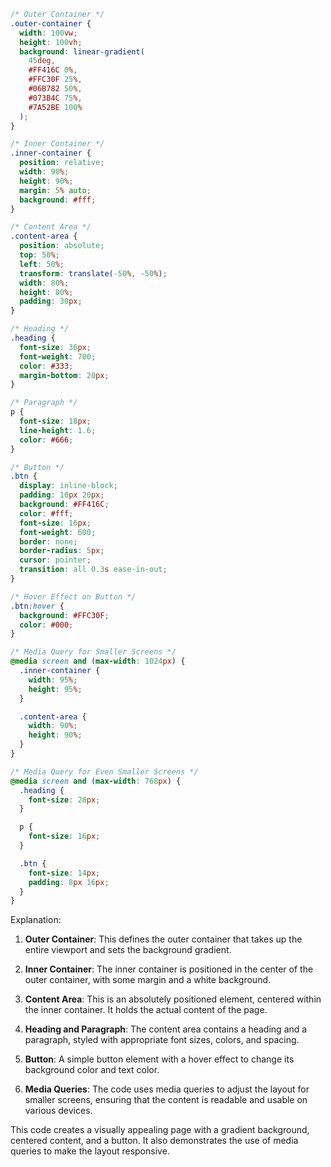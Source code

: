```css
/* Outer Container */
.outer-container {
  width: 100vw;
  height: 100vh;
  background: linear-gradient(
    45deg,
    #FF416C 0%,
    #FFC30F 25%,
    #06B782 50%,
    #073B4C 75%,
    #7A52BE 100%
  );
}

/* Inner Container */
.inner-container {
  position: relative;
  width: 90%;
  height: 90%;
  margin: 5% auto;
  background: #fff;
}

/* Content Area */
.content-area {
  position: absolute;
  top: 50%;
  left: 50%;
  transform: translate(-50%, -50%);
  width: 80%;
  height: 80%;
  padding: 30px;
}

/* Heading */
.heading {
  font-size: 36px;
  font-weight: 700;
  color: #333;
  margin-bottom: 20px;
}

/* Paragraph */
p {
  font-size: 18px;
  line-height: 1.6;
  color: #666;
}

/* Button */
.btn {
  display: inline-block;
  padding: 10px 20px;
  background: #FF416C;
  color: #fff;
  font-size: 16px;
  font-weight: 600;
  border: none;
  border-radius: 5px;
  cursor: pointer;
  transition: all 0.3s ease-in-out;
}

/* Hover Effect on Button */
.btn:hover {
  background: #FFC30F;
  color: #000;
}

/* Media Query for Smaller Screens */
@media screen and (max-width: 1024px) {
  .inner-container {
    width: 95%;
    height: 95%;
  }

  .content-area {
    width: 90%;
    height: 90%;
  }
}

/* Media Query for Even Smaller Screens */
@media screen and (max-width: 768px) {
  .heading {
    font-size: 28px;
  }

  p {
    font-size: 16px;
  }

  .btn {
    font-size: 14px;
    padding: 8px 16px;
  }
}
```

Explanation:

1. **Outer Container**: This defines the outer container that takes up the entire viewport and sets the background gradient.

2. **Inner Container**: The inner container is positioned in the center of the outer container, with some margin and a white background.

3. **Content Area**: This is an absolutely positioned element, centered within the inner container. It holds the actual content of the page.

4. **Heading and Paragraph**: The content area contains a heading and a paragraph, styled with appropriate font sizes, colors, and spacing.

5. **Button**: A simple button element with a hover effect to change its background color and text color.

6. **Media Queries**: The code uses media queries to adjust the layout for smaller screens, ensuring that the content is readable and usable on various devices.

This code creates a visually appealing page with a gradient background, centered content, and a button. It also demonstrates the use of media queries to make the layout responsive.